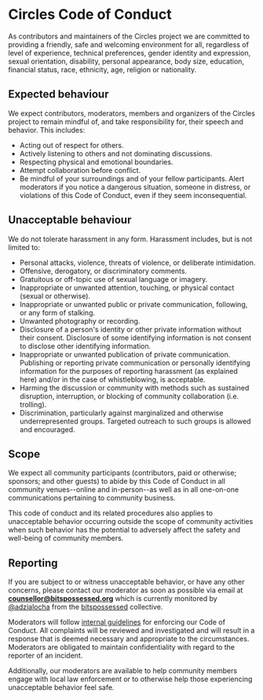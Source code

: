 # Circles Code of Conduct

As contributors and maintainers of the Circles project we are committed to providing a friendly, safe and welcoming environment for all, regardless of level of experience, technical preferences, gender identity and expression, sexual orientation, disability, personal appearance, body size, education, financial status, race, ethnicity, age, religion or nationality.

## Expected behaviour

We expect contributors, moderators, members and organizers of the Circles project to remain mindful of, and take responsibility for, their speech and behavior. This includes:

* Acting out of respect for others.
* Actively listening to others and not dominating discussions.
* Respecting physical and emotional boundaries.
* Attempt collaboration before conflict.
* Be mindful of your surroundings and of your fellow participants. Alert moderators if you notice a dangerous situation, someone in distress, or violations of this Code of Conduct, even if they seem inconsequential.

## Unacceptable behaviour

We do not tolerate harassment in any form. Harassment includes, but is not limited to:

* Personal attacks, violence, threats of violence, or deliberate intimidation.
* Offensive, derogatory, or discriminatory comments.
* Gratuitous or off-topic use of sexual language or imagery.
* Inappropriate or unwanted attention, touching, or physical contact (sexual or otherwise).
* Inappropriate or unwanted public or private communication, following, or any form of stalking.
* Unwanted photography or recording.
* Disclosure of a person's identity or other private information without their consent. Disclosure of some identifying information is not consent to disclose other identifying information.
* Inappropriate or unwanted publication of private communication. Publishing or reporting private communication or personally identifying information for the purposes of reporting harassment (as explained here) and/or in the case of whistleblowing, is acceptable.
* Harming the discussion or community with methods such as sustained disruption, interruption, or blocking of community collaboration (i.e. trolling).
* Discrimination, particularly against marginalized and otherwise underrepresented groups. Targeted outreach to such groups is allowed and encouraged.

## Scope

We expect all community participants (contributors, paid or otherwise; sponsors; and other guests) to abide by this Code of Conduct in all community venues--online and in-person--as well as in all one-on-one communications pertaining to community business.

This code of conduct and its related procedures also applies to unacceptable behavior occurring outside the scope of community activities when such behavior has the potential to adversely affect the safety and well-being of community members.

## Reporting

If you are subject to or witness unacceptable behavior, or have any other concerns, please contact our moderator as soon as possible via email at **counsellor@bitspossessed.org** which is currently monitored by [@adzialocha](https://github.com/adzialocha/) from the [bitspossessed](https://bitspossessed.org/) collective.

Moderators will follow [internal guidelines](https://geekfeminism.wikia.org/wiki/Conference_anti-harassment/Responding_to_reports) for enforcing our Code of Conduct. All complaints will be reviewed and investigated and will result in a response that is deemed necessary and appropriate to the circumstances. Moderators are obligated to maintain confidentiality with regard to the reporter of an incident.

Additionally, our moderators are available to help community members engage with local law enforcement or to otherwise help those experiencing unacceptable behavior feel safe.
